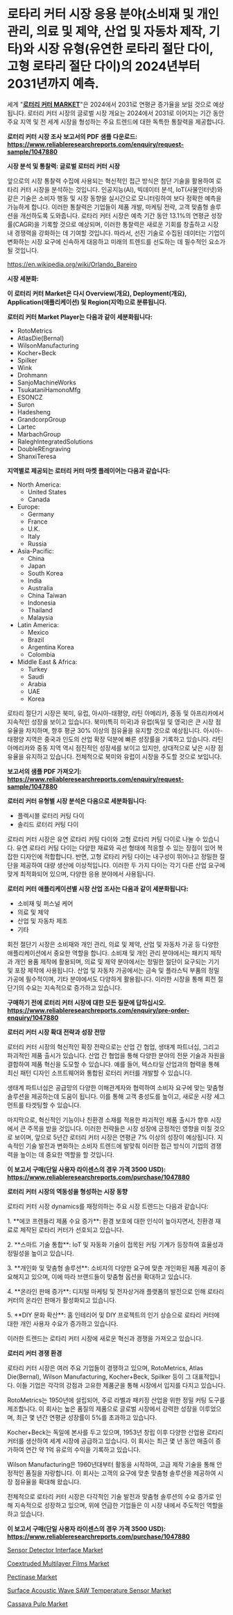 <p><h1>로타리 커터 시장 응용 분야(소비재 및 개인 관리, 의료 및 제약, 산업 및 자동차 제작, 기타)와 시장 유형(유연한 로타리 절단 다이, 고형 로타리 절단 다이)의 2024년부터 2031년까지 예측.</h1></p><p>세계 "<strong><a href="https://www.reliableresearchreports.com/rotary-cutters-r1047880">로터리 커터 MARKET</a></strong>"은 2024에서 2031로 연평균 증가율을 보일 것으로 예상됩니다. 로터리 커터 시장의 글로벌 시장 개요는 2024에서 2031로 이어지는 기간 동안 주요 지역 및 전 세계 시장을 형성하는 주요 트렌드에 대한 독특한 통찰력을 제공합니다.</p>
<p><strong>로터리 커터 시장 조사 보고서의 PDF 샘플 다운로드: <a href="https://www.reliableresearchreports.com/enquiry/request-sample/1047880">https://www.reliableresearchreports.com/enquiry/request-sample/1047880</a></strong></p>
<p><strong>시장 분석 및 통찰력: 글로벌 로터리 커터 시장</strong></p>
<p><p>앞으로의 시장 통찰력 수집에 사용되는 혁신적인 접근 방식은 첨단 기술을 활용하여 로타리 커터 시장을 분석하는 것입니다. 인공지능(AI), 빅데이터 분석, IoT(사물인터넷)와 같은 기술은 소비자 행동 및 시장 동향을 실시간으로 모니터링하여 보다 정확한 예측을 가능하게 합니다. 이러한 통찰력은 기업들이 제품 개발, 마케팅 전략, 고객 맞춤형 솔루션을 개선하도록 도와줍니다. 로타리 커터 시장은 예측 기간 동안 13.1%의 연평균 성장률(CAGR)을 기록할 것으로 예상되며, 이러한 통찰력은 새로운 기회를 창출하고 시장 내 경쟁력을 강화하는 데 기여할 것입니다. 따라서, 선진 기술로 수집된 데이터는 기업이 변화하는 시장 요구에 신속하게 대응하고 미래의 트렌드를 선도하는 데 필수적인 요소가 될 것입니다.</p></p>
<p><a href="%7CAUTHORITHY_DOMAIN_URL%7C">https://en.wikipedia.org/wiki/Orlando_Bareiro</a></p>
<p><strong>시장 세분화:</strong></p>
<p><strong>이 로터리 커터 Market은 다시 Overview(개요), Deployment(개요), Application(애플리케이션) 및 Region(지역)으로 분류됩니다.</strong></p>
<p><strong>로터리 커터 Market Player는 다음과 같이 세분화됩니다:</strong></p>
<p><ul><li>RotoMetrics</li><li>AtlasDie(Bernal)</li><li>WilsonManufacturing</li><li>Kocher+Beck</li><li>Spilker</li><li>Wink</li><li>Drohmann</li><li>SanjoMachineWorks</li><li>TsukataniHamonoMfg</li><li>ESONCZ</li><li>Suron</li><li>Hadesheng</li><li>GrandcorpGroup</li><li>Lartec</li><li>MarbachGroup</li><li>RaleghIntegratedSolutions</li><li>DoubleREngraving</li><li>ShanxiTeresa</li></ul></p>
<p><strong>지역별로 제공되는 로터리 커터 마켓 플레이어는 다음과 같습니다:</strong></p>
<p><ul>
    <li>
        North America:
        <ul>
            <li>United States</li>
            <li>Canada</li>
        </ul>
    </li>
    <li>
        Europe:
        <ul>
            <li>Germany</li>
            <li>France</li>
            <li>U.K.</li>
            <li>Italy</li>
            <li>Russia</li>
        </ul>
    </li>
    <li>
        Asia-Pacific:
        <ul>
            <li>China</li>
            <li>Japan</li>
            <li>South Korea</li>
            <li>India</li>
            <li>Australia</li>
            <li>China Taiwan</li>
            <li>Indonesia</li>
            <li>Thailand</li>
            <li>Malaysia</li>
        </ul>
    </li>
    <li>
        Latin America:
        <ul>
            <li>Mexico</li>
            <li>Brazil</li>
            <li>Argentina Korea</li>
            <li>Colombia</li>
        </ul>
    </li>
    <li>
        Middle East & Africa:
        <ul>
            <li>Turkey</li>
            <li>Saudi</li>
            <li>Arabia</li>
            <li>UAE</li>
            <li>Korea</li>
        </ul>
    </li>
    </ul></p>
<p><p>로타리 절단기 시장은 북미, 유럽, 아시아-태평양, 라틴 아메리카, 중동 및 아프리카에서 지속적인 성장을 보이고 있습니다. 북미(특히 미국)과 유럽(독일 및 영국)은 큰 시장 점유율을 차지하며, 향후 평균 30% 이상의 점유율을 유지할 것으로 예상됩니다. 아시아-태평양 지역은 중국과 인도의 산업 확장 덕분에 빠른 성장률을 기록하고 있습니다. 라틴 아메리카와 중동 지역 역시 점진적인 성장세를 보이고 있지만, 상대적으로 낮은 시장 점유율을 유지하고 있습니다. 전체적으로 북미와 유럽이 시장을 주도할 것으로 보입니다.</p></p>
<p><strong>보고서의 샘플 PDF 가져오기: <a href="https://www.reliableresearchreports.com/enquiry/request-sample/1047880">https://www.reliableresearchreports.com/enquiry/request-sample/1047880</a></strong></p>
<p><strong>로터리 커터 유형별 시장 분석은 다음으로 세분화됩니다:</strong></p>
<p><ul><li>플렉시블 로터리 커팅 다이</li><li>솔리드 로터리 커팅 다이</li></ul></p>
<p><p>로타리 커터 시장은 유연 로타리 커팅 다이와 고형 로타리 커팅 다이로 나눌 수 있습니다. 유연 로타리 커팅 다이는 다양한 재료와 곡선 형태에 적응할 수 있는 장점이 있어 복잡한 디자인에 적합합니다. 반면, 고형 로타리 커팅 다이는 내구성이 뛰어나고 정밀한 절단을 제공하여 대량 생산에 이상적입니다. 이러한 두 가지 다이는 각기 다른 산업 요구에 맞게 최적화되어 있으며, 다양한 응용 분야에서 사용됩니다.</p></p>
<p><strong>로터리 커터 애플리케이션별 시장 산업 조사는 다음과 같이 세분화됩니다:</strong></p>
<p><ul><li>소비재 및 퍼스널 케어</li><li>의료 및 제약</li><li>산업 및 자동차 제조</li><li>기타</li></ul></p>
<p><p>회전 절단기 시장은 소비재와 개인 관리, 의료 및 제약, 산업 및 자동차 가공 등 다양한 애플리케이션에서 중요한 역할을 합니다. 소비재 및 개인 관리 분야에서는 패키지 제작과 개인 용품 제작에 활용되며, 의료 및 제약 분야에서는 정밀한 절단이 요구되는 기기 및 포장 제작에 사용됩니다. 산업 및 자동차 가공에서는 금속 및 플라스틱 부품의 정밀 가공에 필수적이며, 기타 분야에서도 다양하게 활용됩니다. 이러한 시장을 통해 회전 절단기의 수요는 지속적으로 증가하고 있습니다.</p></p>
<p><strong>구매하기 전에 로터리 커터 시장에 대한 모든 질문에 답하십시오. <a href="https://www.reliableresearchreports.com/enquiry/pre-order-enquiry/1047880">https://www.reliableresearchreports.com/enquiry/pre-order-enquiry/1047880</a></strong></p>
<p><strong>로터리 커터 시장 확대 전략과 성장 전망</strong></p>
<p><p>로터리 커터 시장의 혁신적인 확장 전략으로는 산업 간 협업, 생태계 파트너십, 그리고 파괴적인 제품 출시가 있습니다. 산업 간 협업을 통해 다양한 분야의 전문 기술과 자원을 결합하여 제품 혁신을 도모할 수 있습니다. 예를 들어, 텍스타일 산업과의 협력을 통해 최신 패턴 디자인 소프트웨어와 통합된 로터리 커터를 개발할 수 있습니다.</p><p>생태계 파트너십은 공급망의 다양한 이해관계자와 협력하여 소비자 요구에 맞는 맞춤형 솔루션을 제공하는데 도움이 됩니다. 이를 통해 고객 충성도를 높이고, 새로운 시장 세그먼트를 타겟팅할 수 있습니다.</p><p>마지막으로, 혁신적인 기능이나 친환경 소재를 적용한 파괴적인 제품 출시가 향후 시장에서 큰 주목을 받을 것입니다. 이러한 전략들은 시장 성장에 긍정적인 영향을 미칠 것으로 보이며, 앞으로 5년간 로터리 커터 시장은 연평균 7% 이상의 성장이 예상됩니다. 지속적인 기술 발전과 변화하는 소비자 트렌드에 발맞춰 이러한 접근 방식이 기업의 경쟁력을 높이는 데 중요한 역할을 할 것입니다.</p></p>
<p><strong>이 보고서 구매(단일 사용자 라이센스의 경우 가격 3500 USD): <a href="https://www.reliableresearchreports.com/purchase/1047880">https://www.reliableresearchreports.com/purchase/1047880</a></strong></p>
<p><strong>로터리 커터 시장의 역동성을 형성하는 시장 동향</strong></p>
<p><p>로타리 커터 시장 dynamics를 재정의하는 주요 시장 트렌드는 다음과 같습니다:</p><p>1. **에코 프렌들리 제품 수요 증가**: 환경 보호에 대한 인식이 높아지면서, 친환경 재료로 제작된 로타리 커터가 선호되고 있습니다.</p><p>2. **스마트 기술 통합**: IoT 및 자동화 기술이 접목된 커팅 기계가 등장하여 효율성과 정밀성을 높이고 있습니다.</p><p>3. **개인화 및 맞춤형 솔루션**: 소비자의 다양한 요구에 맞춘 개인화된 제품 제공이 중요해지고 있으며, 이에 따라 브랜드들이 맞춤형 옵션을 확대하고 있습니다.</p><p>4. **온라인 판매 증가**: 디지털 마케팅 및 전자상거래 플랫폼의 발전으로 인해 로타리 커터의 온라인 판매가 활성화되고 있습니다.</p><p>5. **DIY 문화 확산**: 홈 인테리어 및 DIY 프로젝트의 인기 상승으로 로타리 커터에 대한 개인 사용자 수요가 증가하고 있습니다.</p><p>이러한 트렌드는 로타리 커터 시장에 새로운 혁신과 경쟁을 가져오고 있습니다.</p></p>
<p><strong>로터리 커터 경쟁 환경</strong></p>
<p><p>로타리 커터 시장은 여러 주요 기업들이 경쟁하고 있으며, RotoMetrics, Atlas Die(Bernal), Wilson Manufacturing, Kocher+Beck, Spilker 등이 그 대표적입니다. 이들 기업은 각각의 강점과 고유한 제품군을 통해 시장에서 입지를 다지고 있습니다.</p><p>RotoMetrics는 1950년에 설립되어, 주로 라벨과 패키징 산업을 위한 정밀 커팅 도구를 제조합니다. 이 회사는 높은 품질의 제품으로 글로벌 시장에서 강력한 성장을 이루었으며, 최근 몇 년간 연평균 성장률이 5%를 초과하고 있습니다.</p><p>Kocher+Beck는 독일에 본사를 두고 있으며, 1953년 창립 이후 다양한 산업용 로타리 커터를 생산하여 세계 시장에 공급하고 있습니다. 이 회사는 최근 몇 년 동안 매출이 증가하여 연간 약 1억 유로의 수익을 기록하고 있습니다.</p><p>Wilson Manufacturing은 1960년대부터 활동을 시작하여, 고급 제작 기술을 통해 안정적인 품질을 자랑합니다. 이 회사는 고객의 요구에 맞춘 맞춤형 솔루션을 제공하여 시장 점유율을 확대해 왔습니다.</p><p>전체적으로 로타리 커터 시장은 다각적인 기술 발전과 맞춤형 솔루션의 수요 증가로 인해 지속적으로 성장하고 있으며, 위에 언급한 기업들은 이 시장 내에서 주도적인 역할을 하고 있습니다.</p></p>
<p><strong>이 보고서 구매(단일 사용자 라이센스의 경우 가격 3500 USD): <a href="https://www.reliableresearchreports.com/purchase/1047880">https://www.reliableresearchreports.com/purchase/1047880</a></strong></p>
<p><p><a href="https://github.com/nathandecarvalho/Market-Research-Report-List-5/blob/main/sensor-detector-interface-market.md">Sensor Detector Interface Market</a></p><p><a href="https://issuu.com/reportprime-2/docs/coextruded-multilayer-films-market-_710f29711cd2bb">Coextruded Multilayer Films Market</a></p><p><a href="https://www.linkedin.com/pulse/global-pectinase-market-analysis-key-trends-future-projections-qxyec?trackingId=V2HWLoR5QamDHZzPgfJIkw%3D%3D">Pectinase Market</a></p><p><a href="https://github.com/julyju69/Market-Research-Report-List-5/blob/main/surface-acoustic-wave-saw-temperature-sensor-market.md">Surface Acoustic Wave SAW Temperature Sensor Market</a></p><p><a href="https://www.linkedin.com/pulse/cassava-pulp-market-share-analysis-growth-trends-forecasts-3p19c?trackingId=ZsgiF%2BAlR0W2t1kLVyPDgw%3D%3D">Cassava Pulp Market</a></p></p>
